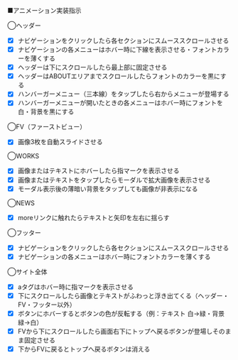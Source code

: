 ■アニメーション実装指示

◯ヘッダー

- [x] ナビゲーションをクリックしたら各セクションにスムーススクロールさせる
- [x] ナビゲーションの各メニューはホバー時に下線を表示させる・フォントカラーを薄くする
- [x] ヘッダーは下にスクロールしたら最上部に固定させる
- [x] ヘッダーはABOUTエリアまでスクロールしたらフォントのカラーを黒にする
- [x] ハンバーガーメニュー（三本線）をタップしたら右からメニューが登場する
- [x] ハンバーガーメニューが開いたときの各メニューはホバー時にフォントを白・背景を黒にする

◯FV（ファーストビュー）

- [x] 画像3枚を自動スライドさせる

◯WORKS

- [x] 画像またはテキストにホバーしたら指マークを表示させる
- [x] 画像またはテキストをタップしたらモーダルで拡大画像を表示させる
- [x] モーダル表示後の薄暗い背景をタップしても画像が非表示になる

◯NEWS

- [x] moreリンクに触れたらテキストと矢印を左右に揺らす

◯フッター

- [x] ナビゲーションをクリックしたら各セクションにスムーススクロールさせる
- [x] ナビゲーションの各メニューはホバー時にフォントカラーを薄くする

◯サイト全体

- [x] aタグはホバー時に指マークを表示させる
- [x] 下にスクロールしたら画像とテキストがふわっと浮き出てくる（ヘッダー・FV・フッター以外）
- [x] ボタンにホバーするとボタンの色が反転する（例：テキスト 白→緑・背景 緑→白）
- [x] FVから下にスクロールしたら画面右下にトップへ戻るボタンが登場しそのまま固定させる
- [x] 下からFVに戻るとトップへ戻るボタンは消える